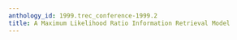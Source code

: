 ```yaml
---
anthology_id: 1999.trec_conference-1999.2
title: A Maximum Likelihood Ratio Information Retrieval Model
---
```


